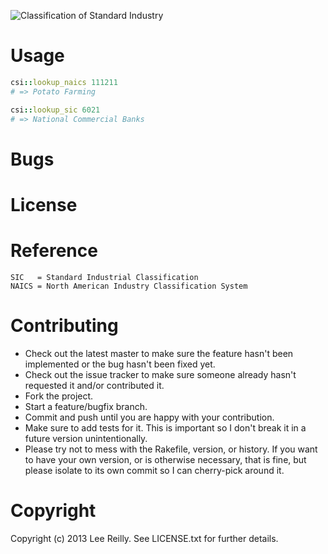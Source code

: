 ![Classification of Standard Industry ](http://i.imgur.com/x1FGZDQ.png)

# Usage

```ruby
csi::lookup_naics 111211
# => Potato Farming

csi::lookup_sic 6021
# => National Commercial Banks
```

# Bugs

# License

# Reference

```
SIC   = Standard Industrial Classification
NAICS = North American Industry Classification System
```

# Contributing

* Check out the latest master to make sure the feature hasn't been implemented or the bug hasn't been fixed yet.
* Check out the issue tracker to make sure someone already hasn't requested it and/or contributed it.
* Fork the project.
* Start a feature/bugfix branch.
* Commit and push until you are happy with your contribution.
* Make sure to add tests for it. This is important so I don't break it in a future version unintentionally.
* Please try not to mess with the Rakefile, version, or history. If you want to have your own version, or is otherwise necessary, that is fine, but please isolate to its own commit so I can cherry-pick around it.

# Copyright

Copyright (c) 2013 Lee Reilly. See LICENSE.txt for further details.
